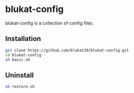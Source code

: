 blukat-config
=============

blukat-config is a collection of config files.

Installation
------------

```sh
git clone https://github.com/blukat29/blukat-config.git
cd blukat-config
sh basic.sh
```

Uninstall
---------

```sh
sh restore.sh
```

